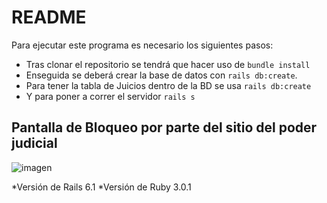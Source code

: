# README

Para ejecutar este programa es necesario los siguientes pasos:


* Tras clonar el repositorio se tendrá que hacer uso de `bundle install`
* Enseguida se deberá crear la base de datos con `rails db:create`.
* Para tener la tabla de Juicios dentro de la BD se usa `rails db:create`
* Y para poner a correr el servidor `rails s`

## Pantalla de Bloqueo por parte del sitio del poder judicial
![imagen](https://user-images.githubusercontent.com/38772008/147045576-0a2a4579-4ffc-478b-b274-470377970b08.png)



*Versión de Rails 6.1
*Versión de Ruby 3.0.1
